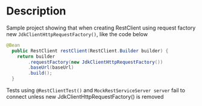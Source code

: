 # Description

Sample project showing that when creating RestClient using request factory new `JdkClientHttpRequestFactory()`, like the code below

```java
@Bean
  public RestClient restClient(RestClient.Builder builder) {
    return builder
        .requestFactory(new JdkClientHttpRequestFactory()) 
        .baseUrl(baseUrl)
        .build();
  }
```

Tests using `@RestClientTest()` and `MockRestServiceServer server` fail to connect unless new JdkClientHttpRequestFactory() is removed
